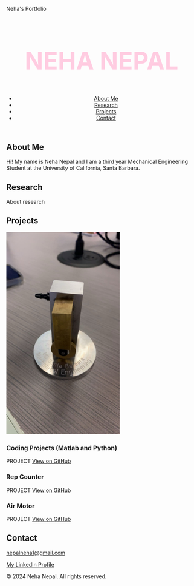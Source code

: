Neha's Portfolio
<html lang="en">
<head>
  <meta charset="UTF-8">
  <meta name="viewport" content="width=device-width, initial-scale=1.0">
  <link rel="stylesheet" href="styles.css">
</head>
<body>
  <header>
    <nav>
    <h1 style="font-size: 4rem; color: #FFCCE1;">NEHA NEPAL</h1>
      <ul>
        <li><a href="#about">About Me</a></li>
        <li><a href= "#research">Research</a></li>
        <li><a href="#projects">Projects</a></li>
        <li><a href="#contact">Contact</a></li>
      </ul>
    </nav>
  </header>
  <section id="about">
    <h2>About Me</h2>
    <p>Hi! My name is Neha Nepal and I am a third year Mechanical Engineering Student at the University of California, Santa Barbara. </p>
  </section>
  <section id="research">
    <h2>Research</h2>
    <p>About research</p>
  </section>
  <section id="projects">
    <h2>Projects</h2>
    <img src="img_0009.jpg" alt="My Image" width="300">
    <div class="project">
      <h3>Coding Projects (Matlab and Python)</h3>
      <p>PROJECT <a href="#" target="_blank">View on GitHub</a></p>
    </div>
    <div class="project">
      <h3>Rep Counter</h3>
      <p>PROJECT <a href="#" target="_blank">View on GitHub</a></p>
    </div>
    <div class="project">
        <h3>Air Motor</h3>
        <p>PROJECT <a href="#" target="_blank">View on GitHub</a></p>
      </div>
  </section>


  <section id="contact">
    <h2>Contact</h2>
    <p><a href="mailto:nepalneha1@gmail.com">nepalneha1@gmail.com</a></p>
    <p><a href="www.linkedin.com/in/nehanepal" target="_blank">My LinkedIn Profile</a></p>
  </section>

  <footer>
    <p>&copy; 2024 Neha Nepal. All rights reserved.</p>
  </footer>
</body>
</html>
